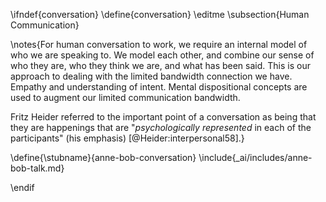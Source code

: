 \ifndef{conversation}
\define{conversation}
\editme
\subsection{Human Communication}


\notes{For human conversation to work, we require an internal model of who we are speaking to. We model each other, and combine our sense of who they are, who they think we are, and what has been said. This is our approach to dealing with the limited bandwidth connection we have. Empathy and understanding of intent. Mental dispositional concepts are used to augment our limited communication bandwidth.

Fritz Heider referred to the important point of a conversation as being that they are happenings that are "*psychologically represented* in each of the participants" (his emphasis) [@Heider:interpersonal58].}


\define{\stubname}{anne-bob-conversation}
\include{_ai/includes/anne-bob-talk.md}

\endif
